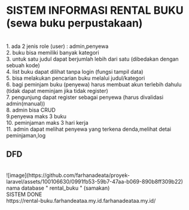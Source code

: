 <h1>SISTEM INFORMASI RENTAL BUKU (sewa buku perpustakaan)</h1>
<br>
1. ada 2 jenis role (user) : admin,penyewa
<br>
2. buku bisa memiliki banyak kategori
<br>
3. untuk satu judul dapat berjumlah lebih dari satu (dibedakan dengan sebuah kode)
<br>
4. list buku dapat dilihat tanpa login (fungsi tampil data)
<br>
5. bisa melakukan pencarian buku melalui judul/kategori
<br>
6. bagi peminjam buku (penyewa) harus membuat akun terlebih dahulu (tidak dapat meminjam jika tidak register)
<br>
7. pengunjung dapat register sebagai penyewa (harus divalidasi admin(manual))
<br>
8. admin bisa CRUD
<br>
9.penyewa maks 3 buku
<br>
10. peminjaman maks 3 hari kerja
<br>
11. admin dapat melihat penyewa yang terkena denda,melihat detai peminjaman,log
<br>
<h2>DFD</h2>
<br>
![image](https://github.com/farhanadeata/proyek-laravel/assets/100106630/0991fb53-59b7-47aa-b069-890b8ff309b22)
<br>
nama database " rental_buku " (samakan)
<br>
SISTEM DONE
<br>
https://rental-buku.farhandeataa.my.id.farhanadeataa.my.id/
<!-- <h1>
1.membuat database (done)
<br>
2. membuat relasi (done)
<br>
3. membuat db seeder (Done) 
<br>
4. login register (Done) 
<br>
5. hal dasbord (Done) 
<br>
6. hal category (Done) 
<br>
7. hal book (Done) 
<br>
8. hal book list (ada masalah di bagian menampilkan covernya)
<br>
9 -->



